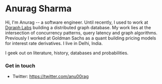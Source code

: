 # Anurag Sharma
Hi, I'm Anurag -- a software engineer. Until recently, I used to work at [Dgraph Labs](https://dgraph.io/) building a distributed graph database. My work lies at the intersection of concurrency patterns, query latency and graph algorithms. Previously I worked at Goldman Sachs as a quant building pricing models for interest rate derivatives. I live in Delhi, India. 

I geek out on literature, history, databases and probabilities.

### Get in touch

- Twitter: https://twitter.com/anu00rag
